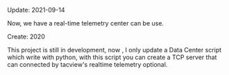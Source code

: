 Update: 2021-09-14

Now, we have a real-time telemetry center can be use.

Create: 2020

This project is still in development, now , I only update a Data Center script which write with python, with this script you can create a TCP server that can connected by tacview's realtime telemetry optional.
